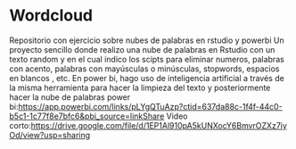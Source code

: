 # Wordcloud
Repositorio con ejercicio sobre nubes de palabras en rstudio y powerbi
Un proyecto sencillo donde realizo una nube de palabras en Rstudio con un texto random y en el cual indico los scipts para eliminar numeros, palabras con acento, palabras con mayúsculas o minúsculas, stopwords, espacios en blancos , etc. En power bi, hago uso de inteligencia artificial a través de la misma herramienta para hacer la limpieza del texto y posteriormente hacer la nube de palabras
power bi:https://app.powerbi.com/links/pLYgQTuAzp?ctid=637da88c-1f4f-44c0-b5c1-1c77f8e7bfc6&pbi_source=linkShare
Video corto:https://drive.google.com/file/d/1EP1Al910pA5kUNXocY6BmvrOZXz7iyOd/view?usp=sharing
